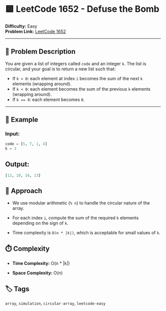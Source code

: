 # 🟨 LeetCode 1652 - Defuse the Bomb

**Difficulty:** Easy  
**Problem Link:** [LeetCode 1652](https://leetcode.com/problems/defuse-the-bomb/)

---

## 📘 Problem Description

You are given a list of integers called `code` and an integer `k`. The list is circular, and your goal is to return a new list such that:

- If `k > 0`: each element at index `i` becomes the sum of the next `k` elements (wrapping around).
- If `k < 0`: each element becomes the sum of the previous `k` elements (wrapping around).
- If `k == 0`: each element becomes `0`.

---

## 🧪 Example

### Input:
```python
code = [5, 7, 1, 4]
k = 3
```

## Output:
```python
[12, 10, 16, 13]
```

## 🚀 Approach
- We use modular arithmetic (`% n`) to handle the circular nature of the array.

- For each index `i`, compute the sum of the required `k` elements depending on the sign of `k`.

- Time complexity is `O(n * |k|)`, which is acceptable for small values of `k`.

## ⏱️ Complexity
- **Time Complexity:** O(n * |k|)

- **Space Complexity:** O(n)

## 🏷️ Tags
`array`, `simulation`, `circular-array`, `leetcode-easy`
        
